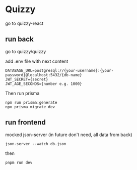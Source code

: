 # Quizzy

go to quizzy-react

## run back

go to quizzy/quizzy

add .env file with next content
```shell
DATABASE_URL=postgresql://{your-username}:{your-password}@localhost:5432/{db-name}
JWT_SECRET={secret}
JWT_AGE_SECONDS={number e.g. 1000}
```

Then run prisma
```shell
npm run prisma:generate
npx prisma migrate dev
```


## run frontend

mocked json-server (in future don't need, all data from back)
```shell
json-server --watch db.json
```

then 
```shell
pnpm run dev
```
